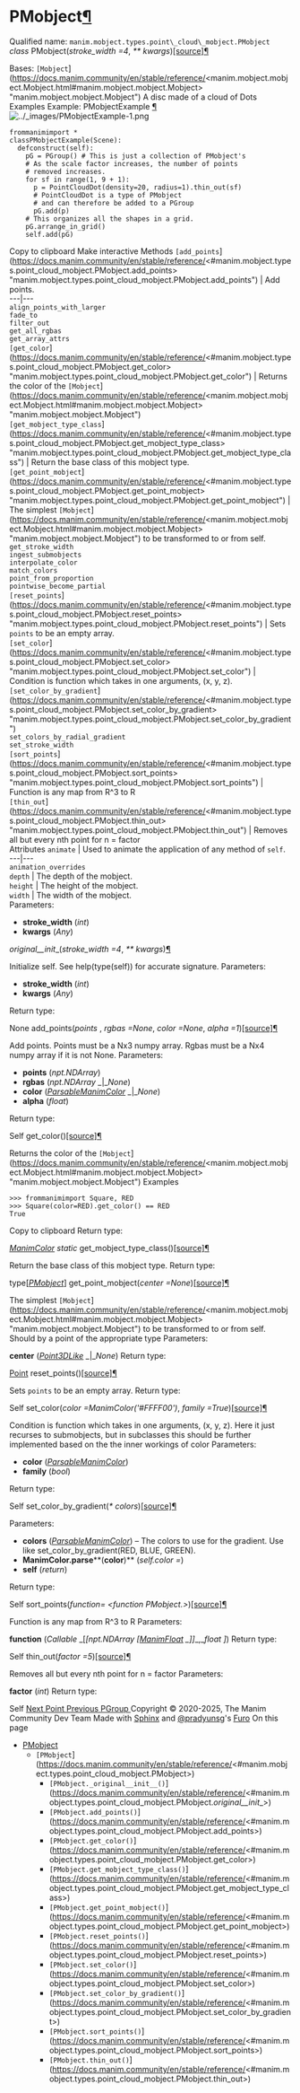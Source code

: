 # PMobject[¶](https://docs.manim.community/en/stable/reference/<#pmobject> "Link to this heading")
Qualified name: `manim.mobject.types.point\_cloud\_mobject.PMobject`
_class_ PMobject(_stroke_width =4_, _** kwargs_)[[source]](https://docs.manim.community/en/stable/reference/<../_modules/manim/mobject/types/point_cloud_mobject.html#PMobject>)[¶](https://docs.manim.community/en/stable/reference/<#manim.mobject.types.point_cloud_mobject.PMobject> "Link to this definition")
    
Bases: `[Mobject`](https://docs.manim.community/en/stable/reference/<manim.mobject.mobject.Mobject.html#manim.mobject.mobject.Mobject> "manim.mobject.mobject.Mobject")
A disc made of a cloud of Dots
Examples
Example: PMobjectExample [¶](https://docs.manim.community/en/stable/reference/<#pmobjectexample>)
![../_images/PMobjectExample-1.png](https://docs.manim.community/en/stable/_images/PMobjectExample-1.png)
```
frommanimimport *
classPMobjectExample(Scene):
  defconstruct(self):
    pG = PGroup() # This is just a collection of PMobject's
    # As the scale factor increases, the number of points
    # removed increases.
    for sf in range(1, 9 + 1):
      p = PointCloudDot(density=20, radius=1).thin_out(sf)
      # PointCloudDot is a type of PMobject
      # and can therefore be added to a PGroup
      pG.add(p)
    # This organizes all the shapes in a grid.
    pG.arrange_in_grid()
    self.add(pG)

```
Copy to clipboard
Make interactive
Methods
`[add_points`](https://docs.manim.community/en/stable/reference/<#manim.mobject.types.point_cloud_mobject.PMobject.add_points> "manim.mobject.types.point_cloud_mobject.PMobject.add_points") | Add points.  
---|---  
`align_points_with_larger`  
`fade_to`  
`filter_out`  
`get_all_rgbas`  
`get_array_attrs`  
`[get_color`](https://docs.manim.community/en/stable/reference/<#manim.mobject.types.point_cloud_mobject.PMobject.get_color> "manim.mobject.types.point_cloud_mobject.PMobject.get_color") | Returns the color of the `[Mobject`](https://docs.manim.community/en/stable/reference/<manim.mobject.mobject.Mobject.html#manim.mobject.mobject.Mobject> "manim.mobject.mobject.Mobject")  
`[get_mobject_type_class`](https://docs.manim.community/en/stable/reference/<#manim.mobject.types.point_cloud_mobject.PMobject.get_mobject_type_class> "manim.mobject.types.point_cloud_mobject.PMobject.get_mobject_type_class") | Return the base class of this mobject type.  
`[get_point_mobject`](https://docs.manim.community/en/stable/reference/<#manim.mobject.types.point_cloud_mobject.PMobject.get_point_mobject> "manim.mobject.types.point_cloud_mobject.PMobject.get_point_mobject") | The simplest `[Mobject`](https://docs.manim.community/en/stable/reference/<manim.mobject.mobject.Mobject.html#manim.mobject.mobject.Mobject> "manim.mobject.mobject.Mobject") to be transformed to or from self.  
`get_stroke_width`  
`ingest_submobjects`  
`interpolate_color`  
`match_colors`  
`point_from_proportion`  
`pointwise_become_partial`  
`[reset_points`](https://docs.manim.community/en/stable/reference/<#manim.mobject.types.point_cloud_mobject.PMobject.reset_points> "manim.mobject.types.point_cloud_mobject.PMobject.reset_points") | Sets `points` to be an empty array.  
`[set_color`](https://docs.manim.community/en/stable/reference/<#manim.mobject.types.point_cloud_mobject.PMobject.set_color> "manim.mobject.types.point_cloud_mobject.PMobject.set_color") | Condition is function which takes in one arguments, (x, y, z).  
`[set_color_by_gradient`](https://docs.manim.community/en/stable/reference/<#manim.mobject.types.point_cloud_mobject.PMobject.set_color_by_gradient> "manim.mobject.types.point_cloud_mobject.PMobject.set_color_by_gradient")  
`set_colors_by_radial_gradient`  
`set_stroke_width`  
`[sort_points`](https://docs.manim.community/en/stable/reference/<#manim.mobject.types.point_cloud_mobject.PMobject.sort_points> "manim.mobject.types.point_cloud_mobject.PMobject.sort_points") | Function is any map from R^3 to R  
`[thin_out`](https://docs.manim.community/en/stable/reference/<#manim.mobject.types.point_cloud_mobject.PMobject.thin_out> "manim.mobject.types.point_cloud_mobject.PMobject.thin_out") | Removes all but every nth point for n = factor  
Attributes
`animate` | Used to animate the application of any method of `self`.  
---|---  
`animation_overrides`  
`depth` | The depth of the mobject.  
`height` | The height of the mobject.  
`width` | The width of the mobject.  
Parameters:
    
  * **stroke_width** (_int_)
  * **kwargs** (_Any_)


_original__init__(_stroke_width =4_, _** kwargs_)[¶](https://docs.manim.community/en/stable/reference/<#manim.mobject.types.point_cloud_mobject.PMobject._original__init__> "Link to this definition")
    
Initialize self. See help(type(self)) for accurate signature.
Parameters:
    
  * **stroke_width** (_int_)
  * **kwargs** (_Any_)


Return type:
    
None
add_points(_points_ , _rgbas =None_, _color =None_, _alpha =1_)[[source]](https://docs.manim.community/en/stable/reference/<../_modules/manim/mobject/types/point_cloud_mobject.html#PMobject.add_points>)[¶](https://docs.manim.community/en/stable/reference/<#manim.mobject.types.point_cloud_mobject.PMobject.add_points> "Link to this definition")
    
Add points.
Points must be a Nx3 numpy array. Rgbas must be a Nx4 numpy array if it is not None.
Parameters:
    
  * **points** (_npt.NDArray_)
  * **rgbas** (_npt.NDArray_ _|__None_)
  * **color** ([_ParsableManimColor_](https://docs.manim.community/en/stable/reference/<manim.utils.color.core.html#manim.utils.color.core.ParsableManimColor> "manim.utils.color.core.ParsableManimColor") _|__None_)
  * **alpha** (_float_)


Return type:
    
Self
get_color()[[source]](https://docs.manim.community/en/stable/reference/<../_modules/manim/mobject/types/point_cloud_mobject.html#PMobject.get_color>)[¶](https://docs.manim.community/en/stable/reference/<#manim.mobject.types.point_cloud_mobject.PMobject.get_color> "Link to this definition")
    
Returns the color of the `[Mobject`](https://docs.manim.community/en/stable/reference/<manim.mobject.mobject.Mobject.html#manim.mobject.mobject.Mobject> "manim.mobject.mobject.Mobject")
Examples
```
>>> frommanimimport Square, RED
>>> Square(color=RED).get_color() == RED
True

```
Copy to clipboard
Return type:
    
[_ManimColor_](https://docs.manim.community/en/stable/reference/<manim.utils.color.core.ManimColor.html#manim.utils.color.core.ManimColor> "manim.utils.color.core.ManimColor")
_static_ get_mobject_type_class()[[source]](https://docs.manim.community/en/stable/reference/<../_modules/manim/mobject/types/point_cloud_mobject.html#PMobject.get_mobject_type_class>)[¶](https://docs.manim.community/en/stable/reference/<#manim.mobject.types.point_cloud_mobject.PMobject.get_mobject_type_class> "Link to this definition")
    
Return the base class of this mobject type.
Return type:
    
type[[_PMobject_](https://docs.manim.community/en/stable/reference/<#manim.mobject.types.point_cloud_mobject.PMobject> "manim.mobject.types.point_cloud_mobject.PMobject")]
get_point_mobject(_center =None_)[[source]](https://docs.manim.community/en/stable/reference/<../_modules/manim/mobject/types/point_cloud_mobject.html#PMobject.get_point_mobject>)[¶](https://docs.manim.community/en/stable/reference/<#manim.mobject.types.point_cloud_mobject.PMobject.get_point_mobject> "Link to this definition")
    
The simplest `[Mobject`](https://docs.manim.community/en/stable/reference/<manim.mobject.mobject.Mobject.html#manim.mobject.mobject.Mobject> "manim.mobject.mobject.Mobject") to be transformed to or from self. Should by a point of the appropriate type
Parameters:
    
**center** ([_Point3DLike_](https://docs.manim.community/en/stable/reference/<manim.typing.html#manim.typing.Point3DLike> "manim.typing.Point3DLike") _|__None_)
Return type:
    
[Point](https://docs.manim.community/en/stable/reference/<manim.mobject.types.point_cloud_mobject.Point.html#manim.mobject.types.point_cloud_mobject.Point> "manim.mobject.types.point_cloud_mobject.Point")
reset_points()[[source]](https://docs.manim.community/en/stable/reference/<../_modules/manim/mobject/types/point_cloud_mobject.html#PMobject.reset_points>)[¶](https://docs.manim.community/en/stable/reference/<#manim.mobject.types.point_cloud_mobject.PMobject.reset_points> "Link to this definition")
    
Sets `points` to be an empty array.
Return type:
    
Self
set_color(_color =ManimColor('#FFFF00')_, _family =True_)[[source]](https://docs.manim.community/en/stable/reference/<../_modules/manim/mobject/types/point_cloud_mobject.html#PMobject.set_color>)[¶](https://docs.manim.community/en/stable/reference/<#manim.mobject.types.point_cloud_mobject.PMobject.set_color> "Link to this definition")
    
Condition is function which takes in one arguments, (x, y, z). Here it just recurses to submobjects, but in subclasses this should be further implemented based on the the inner workings of color
Parameters:
    
  * **color** ([_ParsableManimColor_](https://docs.manim.community/en/stable/reference/<manim.utils.color.core.html#manim.utils.color.core.ParsableManimColor> "manim.utils.color.core.ParsableManimColor"))
  * **family** (_bool_)


Return type:
    
Self
set_color_by_gradient(_* colors_)[[source]](https://docs.manim.community/en/stable/reference/<../_modules/manim/mobject/types/point_cloud_mobject.html#PMobject.set_color_by_gradient>)[¶](https://docs.manim.community/en/stable/reference/<#manim.mobject.types.point_cloud_mobject.PMobject.set_color_by_gradient> "Link to this definition")
    
Parameters:
    
  * **colors** ([_ParsableManimColor_](https://docs.manim.community/en/stable/reference/<manim.utils.color.core.html#manim.utils.color.core.ParsableManimColor> "manim.utils.color.core.ParsableManimColor")) – The colors to use for the gradient. Use like set_color_by_gradient(RED, BLUE, GREEN).
  * **ManimColor.parse****(****color****)** (_self.color =_)
  * **self** (_return_)


Return type:
    
Self
sort_points(_function= <function PMobject.<lambda>>_)[[source]](https://docs.manim.community/en/stable/reference/<../_modules/manim/mobject/types/point_cloud_mobject.html#PMobject.sort_points>)[¶](https://docs.manim.community/en/stable/reference/<#manim.mobject.types.point_cloud_mobject.PMobject.sort_points> "Link to this definition")
    
Function is any map from R^3 to R
Parameters:
    
**function** (_Callable_ _[__[__npt.NDArray_ _[_[_ManimFloat_](https://docs.manim.community/en/stable/reference/<manim.typing.html#manim.typing.ManimFloat> "manim.typing.ManimFloat") _]__]__,__float_ _]_)
Return type:
    
Self
thin_out(_factor =5_)[[source]](https://docs.manim.community/en/stable/reference/<../_modules/manim/mobject/types/point_cloud_mobject.html#PMobject.thin_out>)[¶](https://docs.manim.community/en/stable/reference/<#manim.mobject.types.point_cloud_mobject.PMobject.thin_out> "Link to this definition")
    
Removes all but every nth point for n = factor
Parameters:
    
**factor** (_int_)
Return type:
    
Self
[ Next Point ](https://docs.manim.community/en/stable/reference/<manim.mobject.types.point_cloud_mobject.Point.html>) [ Previous PGroup ](https://docs.manim.community/en/stable/reference/<manim.mobject.types.point_cloud_mobject.PGroup.html>)
Copyright © 2020-2025, The Manim Community Dev Team 
Made with [Sphinx](https://docs.manim.community/en/stable/reference/<https:/www.sphinx-doc.org/>) and [@pradyunsg](https://docs.manim.community/en/stable/reference/<https:/pradyunsg.me>)'s [Furo](https://docs.manim.community/en/stable/reference/<https:/github.com/pradyunsg/furo>)
On this page 
  * [PMobject](https://docs.manim.community/en/stable/reference/<#>)
    * `[PMobject`](https://docs.manim.community/en/stable/reference/<#manim.mobject.types.point_cloud_mobject.PMobject>)
      * `[PMobject._original__init__()`](https://docs.manim.community/en/stable/reference/<#manim.mobject.types.point_cloud_mobject.PMobject._original__init__>)
      * `[PMobject.add_points()`](https://docs.manim.community/en/stable/reference/<#manim.mobject.types.point_cloud_mobject.PMobject.add_points>)
      * `[PMobject.get_color()`](https://docs.manim.community/en/stable/reference/<#manim.mobject.types.point_cloud_mobject.PMobject.get_color>)
      * `[PMobject.get_mobject_type_class()`](https://docs.manim.community/en/stable/reference/<#manim.mobject.types.point_cloud_mobject.PMobject.get_mobject_type_class>)
      * `[PMobject.get_point_mobject()`](https://docs.manim.community/en/stable/reference/<#manim.mobject.types.point_cloud_mobject.PMobject.get_point_mobject>)
      * `[PMobject.reset_points()`](https://docs.manim.community/en/stable/reference/<#manim.mobject.types.point_cloud_mobject.PMobject.reset_points>)
      * `[PMobject.set_color()`](https://docs.manim.community/en/stable/reference/<#manim.mobject.types.point_cloud_mobject.PMobject.set_color>)
      * `[PMobject.set_color_by_gradient()`](https://docs.manim.community/en/stable/reference/<#manim.mobject.types.point_cloud_mobject.PMobject.set_color_by_gradient>)
      * `[PMobject.sort_points()`](https://docs.manim.community/en/stable/reference/<#manim.mobject.types.point_cloud_mobject.PMobject.sort_points>)
      * `[PMobject.thin_out()`](https://docs.manim.community/en/stable/reference/<#manim.mobject.types.point_cloud_mobject.PMobject.thin_out>)


